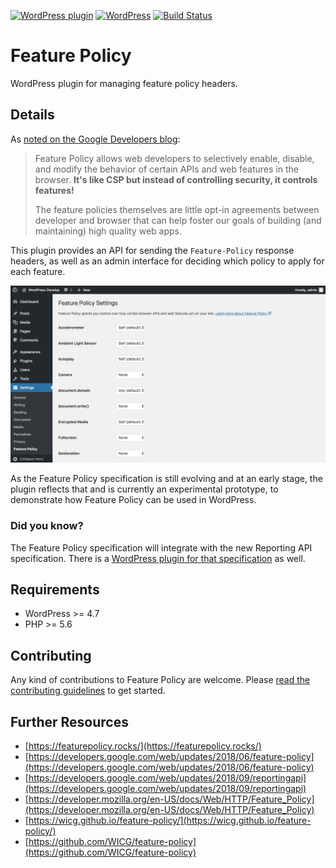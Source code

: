 [![WordPress plugin](https://img.shields.io/wordpress/plugin/v/feature-policy.svg?maxAge=2592000)](https://wordpress.org/plugins/feature-policy/)
[![WordPress](https://img.shields.io/wordpress/v/feature-policy.svg?maxAge=2592000)](https://wordpress.org/plugins/feature-policy/)
[![Build Status](https://api.travis-ci.org/GoogleChromeLabs/wp-feature-policy.png?branch=main)](https://travis-ci.org/GoogleChromeLabs/wp-feature-policy)

# Feature Policy

WordPress plugin for managing feature policy headers.

## Details

As [noted on the Google Developers blog](https://developers.google.com/web/updates/2018/06/feature-policy):

> Feature Policy allows web developers to selectively enable, disable, and modify the behavior of certain APIs and web features in the browser. **It's like CSP but instead of controlling security, it controls features!**
>
> The feature policies themselves are little opt-in agreements between developer and browser that can help foster our goals of building (and maintaining) high quality web apps.

This plugin provides an API for sending the `Feature-Policy` response headers, as well as an admin interface for deciding which policy to apply for each feature.

![Settings screen to control policies for all available features](assets-wp-repo/screenshot-1.png)

As the Feature Policy specification is still evolving and at an early stage, the plugin reflects that and is currently an experimental prototype, to demonstrate how Feature Policy can be used in WordPress.

### Did you know?

The Feature Policy specification will integrate with the new Reporting API specification. There is a [WordPress plugin for that specification](https://github.com/GoogleChromeLabs/wp-reporting-api) as well.

## Requirements

* WordPress >= 4.7
* PHP >= 5.6

## Contributing

Any kind of contributions to Feature Policy are welcome. Please [read the contributing guidelines](https://github.com/GoogleChromeLabs/wp-feature-policy/blob/main/CONTRIBUTING.md) to get started.

## Further Resources

* [https://featurepolicy.rocks/](https://featurepolicy.rocks/)
* [https://developers.google.com/web/updates/2018/06/feature-policy](https://developers.google.com/web/updates/2018/06/feature-policy)
* [https://developers.google.com/web/updates/2018/09/reportingapi](https://developers.google.com/web/updates/2018/09/reportingapi)
* [https://developer.mozilla.org/en-US/docs/Web/HTTP/Feature_Policy](https://developer.mozilla.org/en-US/docs/Web/HTTP/Feature_Policy)
* [https://wicg.github.io/feature-policy/](https://wicg.github.io/feature-policy/)
* [https://github.com/WICG/feature-policy](https://github.com/WICG/feature-policy)
